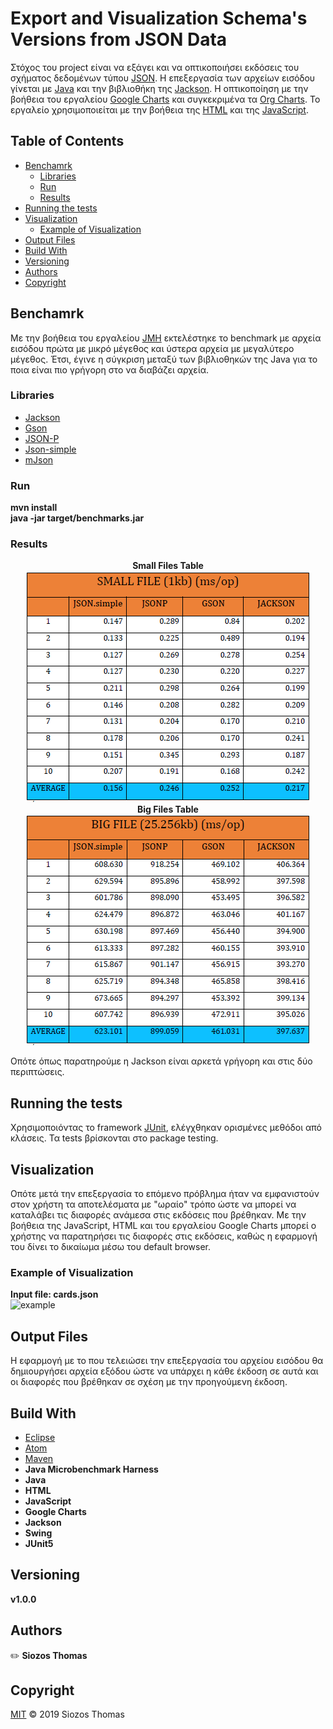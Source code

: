 # Export and Visualization Schema's Versions from JSON Data

Στόχος του project είναι να εξάγει και να οπτικοποιήσει εκδόσεις του σχήματος
δεδομένων τύπου [JSON](https://www.json.org/json-en.html). Η επεξεργασία των
αρχείων εισόδου γίνεται με [Java](https://www.java.com/en/) και την βιβλιοθήκη της [Jackson](https://github.com/FasterXML/jackson). H οπτικοποίηση με την βοήθεια του εργαλείου [Google Charts](https://developers.google.com/chart)
και συγκεκριμένα τα [Org Charts](https://developers.google.com/chart/interactive/docs/gallery/orgchart).
Το εργαλείο χρησιμοποιείται με την βοήθεια της [HTML](https://html.com/) και της
[JavaScript](https://www.javascript.com/).

## Table of Contents

* [Benchamrk](#Benchamrk)
  * [Libraries](#Libraries)
  * [Run](#Run)
  * [Results](#Results)
* [Running the tests](#Running-the-tests)
* [Visualization](#Visualization)
  * [Example of Visualization](#Example-of-Visualization)
* [Output Files](#Output-Files)
* [Build With](#Build-With)
* [Versioning](#Versioning)
* [Authors](#Authors)
* [Copyright](#Copyright)


## Benchamrk

Με την βοήθεια του εργαλείου [JMH](https://openjdk.java.net/projects/code-tools/jmh/)
εκτελέστηκε το benchmark με αρχεία εισόδου πρώτα με μικρό μέγεθος και ύστερα αρχεία
με μεγαλύτερο μέγεθος. Έτσι, έγινε η σύγκριση μεταξύ των βιβλιοθηκών της Java για
το ποια είναι πιο γρήγορη στο να διαβάζει αρχεία.

### Libraries

* [Jackson](https://github.com/FasterXML/jackson)
* [Gson](https://github.com/google/gson)
* [JSON-P](https://javaee.github.io/jsonp/)
* [Json-simple](https://code.google.com/archive/p/json-simple/)
* [mJson](https://bolerio.github.io/mjson/)

### Run
<b>mvn install</b><br/>
<b>java -jar target/benchmarks.jar</b>

### Results

<div align="center"><b>Small Files Table</b></div>

<div align="center"><img src="/benchmark/small_files_table.png"/></div>

<div align="center"><b>Big Files Table</b></div>

<div align="center"><img src="/benchmark/big_files_table.png"/></div>

Οπότε όπως παρατηρούμε η Jackson είναι αρκετά γρήγορη και στις δύο περιπτώσεις.

## Running the tests

Χρησιμοποιόντας το framework [JUnit](https://junit.org/junit5/), ελέγχθηκαν ορισμένες
μεθόδοι από κλάσεις. Τα tests βρίσκονται στο package testing.

## Visualization

Οπότε μετά την επεξεργασία το επόμενο πρόβλημα ήταν να εμφανιστούν στον χρήστη τα αποτελέσματα
με "ωραίο" τρόπο ώστε να μπορεί να καταλάβει τις διαφορές ανάμεσα στις εκδόσεις που βρέθηκαν.
Με την βοήθεια της JavaScript, HTML και του εργαλείου Google Charts μπορεί ο χρήστης να
παρατηρήσει τις διαφορές στις εκδόσεις, καθώς η εφαρμογή του δίνει το δικαίωμα μέσω του default
browser.

### Example of Visualization
**Input file: cards.json**<br/>
![example](https://github.com/SiozosThomas/Export-and-Visualization-Schema-s-Versions-from-JSON-Data/blob/master/Export_and_Visualization_Schemas_Versions_from_JSON_Data/presentation/cards_visual_example.png)

## Output Files

Η εφαρμογή με το που τελειώσει την επεξεργασία του αρχείου εισόδου θα δημιουργήσει αρχεία εξόδου
ώστε να υπάρχει η κάθε έκδοση σε αυτά και οι διαφορές που βρέθηκαν σε σχέση με την προηγούμενη έκδοση.

## Build With

* [Eclipse](https://www.eclipse.org/)
* [Atom](https://atom.io/)
* [Maven](https://maven.apache.org/)
* **Java Microbenchmark Harness**
* **Java**
* **HTML**
* **JavaScript**
* **Google Charts**
* **Jackson**
* **Swing**
* **JUnit5**

## Versioning

<b>v1.0.0</b>

## Authors

:pencil2: <b>Siozos Thomas</b>

## Copyright

[MIT](https://github.com/SiozosThomas/Export-and-Visualization-Schema-s-Versions-from-JSON-Data/blob/master/LICENSE) © 2019 Siozos Thomas
